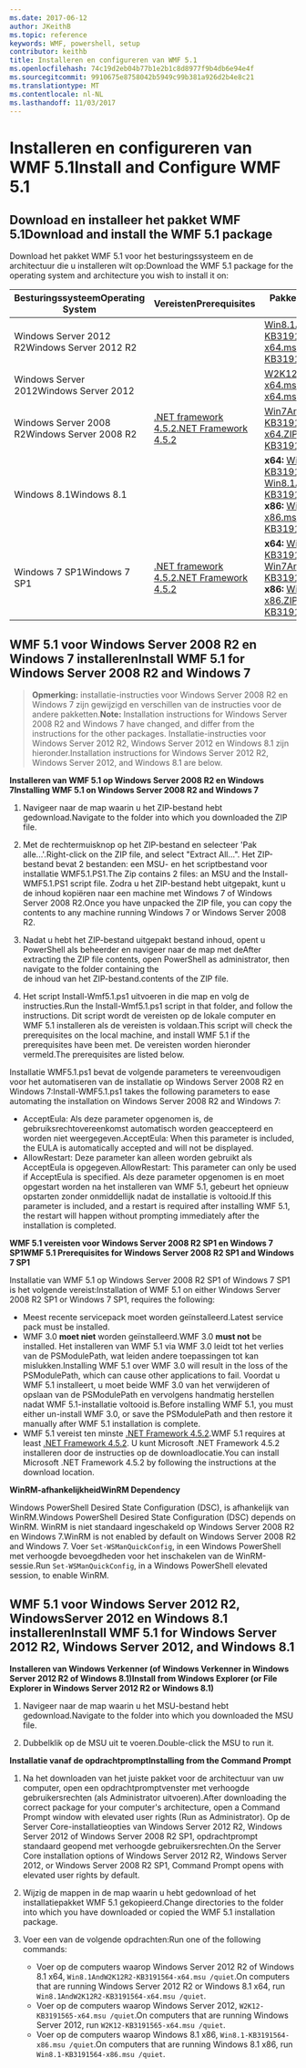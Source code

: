 ```yaml
---
ms.date: 2017-06-12
author: JKeithB
ms.topic: reference
keywords: WMF, powershell, setup
contributor: keithb
title: Installeren en configureren van WMF 5.1
ms.openlocfilehash: 74c19d2eb04b77b1e2b1c8d8977f9b4db6e94e4f
ms.sourcegitcommit: 9910675e8758042b5949c99b381a926d2b4e8c21
ms.translationtype: MT
ms.contentlocale: nl-NL
ms.lasthandoff: 11/03/2017
---
```

# <a name="install-and-configure-wmf-51"></a><span data-ttu-id="b3c2f-103">Installeren en configureren van WMF 5.1</span><span class="sxs-lookup"><span data-stu-id="b3c2f-103">Install and Configure WMF 5.1</span></span> #


## <a name="download-and-install-the-wmf-51-package"></a><span data-ttu-id="b3c2f-104">Download en installeer het pakket WMF 5.1</span><span class="sxs-lookup"><span data-stu-id="b3c2f-104">Download and install the WMF 5.1 package</span></span>

<span data-ttu-id="b3c2f-105">Download het pakket WMF 5.1 voor het besturingssysteem en de architectuur die u installeren wilt op:</span><span class="sxs-lookup"><span data-stu-id="b3c2f-105">Download the WMF 5.1 package for the operating system and architecture you wish to install it on:</span></span>

| <span data-ttu-id="b3c2f-106">Besturingssysteem</span><span class="sxs-lookup"><span data-stu-id="b3c2f-106">Operating System</span></span>       | <span data-ttu-id="b3c2f-107">Vereisten</span><span class="sxs-lookup"><span data-stu-id="b3c2f-107">Prerequisites</span></span>       | <span data-ttu-id="b3c2f-108">Pakket koppelingen</span><span class="sxs-lookup"><span data-stu-id="b3c2f-108">Package Links</span></span>             |
|------------------------|---------------------|---------------------------|
| <span data-ttu-id="b3c2f-109">Windows Server 2012 R2</span><span class="sxs-lookup"><span data-stu-id="b3c2f-109">Windows Server 2012 R2</span></span> | | [<span data-ttu-id="b3c2f-110">Win8.1AndW2K12R2-KB3191564-x64.msu</span><span class="sxs-lookup"><span data-stu-id="b3c2f-110">Win8.1AndW2K12R2-KB3191564-x64.msu</span></span>](https://go.microsoft.com/fwlink/?linkid=839516)|
| <span data-ttu-id="b3c2f-111">Windows Server 2012</span><span class="sxs-lookup"><span data-stu-id="b3c2f-111">Windows Server 2012</span></span>    | | [<span data-ttu-id="b3c2f-112">W2K12-KB3191565-x64.msu</span><span class="sxs-lookup"><span data-stu-id="b3c2f-112">W2K12-KB3191565-x64.msu</span></span>](https://go.microsoft.com/fwlink/?linkid=839513)|
| <span data-ttu-id="b3c2f-113">Windows Server 2008 R2</span><span class="sxs-lookup"><span data-stu-id="b3c2f-113">Windows Server 2008 R2</span></span> | [<span data-ttu-id="b3c2f-114">.NET framework 4.5.2</span><span class="sxs-lookup"><span data-stu-id="b3c2f-114">.NET Framework 4.5.2</span></span>](https://www.microsoft.com/en-ca/download/details.aspx?id=42642) | [<span data-ttu-id="b3c2f-115">Win7AndW2K8R2-KB3191566-voor x64.ZIP</span><span class="sxs-lookup"><span data-stu-id="b3c2f-115">Win7AndW2K8R2-KB3191566-x64.ZIP</span></span>](https://go.microsoft.com/fwlink/?linkid=839523) | 
| <span data-ttu-id="b3c2f-116">Windows 8.1</span><span class="sxs-lookup"><span data-stu-id="b3c2f-116">Windows 8.1</span></span>            |  | <span data-ttu-id="b3c2f-117">**x64:** [Win8.1AndW2K12R2-KB3191564-x64.msu](https://go.microsoft.com/fwlink/?linkid=839516)</span><span class="sxs-lookup"><span data-stu-id="b3c2f-117">**x64:** [Win8.1AndW2K12R2-KB3191564-x64.msu](https://go.microsoft.com/fwlink/?linkid=839516)</span></span> </br> <span data-ttu-id="b3c2f-118">**x86:** [Win8.1-KB3191564-x86.msu](https://go.microsoft.com/fwlink/?linkid=839521)</span><span class="sxs-lookup"><span data-stu-id="b3c2f-118">**x86:** [Win8.1-KB3191564-x86.msu](https://go.microsoft.com/fwlink/?linkid=839521)</span></span> |
| <span data-ttu-id="b3c2f-119">Windows 7 SP1</span><span class="sxs-lookup"><span data-stu-id="b3c2f-119">Windows 7 SP1</span></span>          | [<span data-ttu-id="b3c2f-120">.NET framework 4.5.2</span><span class="sxs-lookup"><span data-stu-id="b3c2f-120">.NET Framework 4.5.2</span></span>](https://www.microsoft.com/en-ca/download/details.aspx?id=42642) | <span data-ttu-id="b3c2f-121">**x64:** [Win7AndW2K8R2-KB3191566-voor x64.ZIP](https://go.microsoft.com/fwlink/?linkid=839523)</span><span class="sxs-lookup"><span data-stu-id="b3c2f-121">**x64:** [Win7AndW2K8R2-KB3191566-x64.ZIP](https://go.microsoft.com/fwlink/?linkid=839523)</span></span> </br> <span data-ttu-id="b3c2f-122">**x86:** [Win7-KB3191566-x86.ZIP](https://go.microsoft.com/fwlink/?linkid=839522)</span><span class="sxs-lookup"><span data-stu-id="b3c2f-122">**x86:** [Win7-KB3191566-x86.ZIP](https://go.microsoft.com/fwlink/?linkid=839522)</span></span>



## <a name="install-wmf-51-for-windows-server-2008-r2-and-windows-7"></a><span data-ttu-id="b3c2f-123">WMF 5.1 voor Windows Server 2008 R2 en Windows 7 installeren</span><span class="sxs-lookup"><span data-stu-id="b3c2f-123">Install WMF 5.1 for Windows Server 2008 R2 and Windows 7</span></span>

> <span data-ttu-id="b3c2f-124">**Opmerking:** installatie-instructies voor Windows Server 2008 R2 en Windows 7 zijn gewijzigd en verschillen van de instructies voor de andere pakketten.</span><span class="sxs-lookup"><span data-stu-id="b3c2f-124">**Note:** Installation instructions for Windows Server 2008 R2 and Windows 7 have changed, and differ from the instructions for the other packages.</span></span> <span data-ttu-id="b3c2f-125">Installatie-instructies voor Windows Server 2012 R2, Windows Server 2012 en Windows 8.1 zijn hieronder.</span><span class="sxs-lookup"><span data-stu-id="b3c2f-125">Installation instructions for Windows Server 2012 R2, Windows Server 2012, and Windows 8.1 are below.</span></span>

<span data-ttu-id="b3c2f-126">**Installeren van WMF 5.1 op Windows Server 2008 R2 en Windows 7**</span><span class="sxs-lookup"><span data-stu-id="b3c2f-126">**Installing WMF 5.1 on Windows Server 2008 R2 and Windows 7**</span></span>

1. <span data-ttu-id="b3c2f-127">Navigeer naar de map waarin u het ZIP-bestand hebt gedownload.</span><span class="sxs-lookup"><span data-stu-id="b3c2f-127">Navigate to the folder into which you downloaded the ZIP file.</span></span> 

2. <span data-ttu-id="b3c2f-128">Met de rechtermuisknop op het ZIP-bestand en selecteer 'Pak alle...'.</span><span class="sxs-lookup"><span data-stu-id="b3c2f-128">Right-click on the ZIP file, and select "Extract All...".</span></span> <span data-ttu-id="b3c2f-129">Het ZIP-bestand bevat 2 bestanden: een MSU- en het scriptbestand voor installatie WMF5.1.PS1.</span><span class="sxs-lookup"><span data-stu-id="b3c2f-129">The Zip contains 2 files: an MSU and the Install-WMF5.1.PS1 script file.</span></span> <span data-ttu-id="b3c2f-130">Zodra u het ZIP-bestand hebt uitgepakt, kunt u de inhoud kopiëren naar een machine met Windows 7 of Windows Server 2008 R2.</span><span class="sxs-lookup"><span data-stu-id="b3c2f-130">Once you have unpacked the ZIP file, you can copy the contents to any machine running Windows 7 or Windows Server 2008 R2.</span></span>  

3. <span data-ttu-id="b3c2f-131">Nadat u hebt het ZIP-bestand uitgepakt bestand inhoud, opent u PowerShell als beheerder en navigeer naar de map met de</span><span class="sxs-lookup"><span data-stu-id="b3c2f-131">After extracting the ZIP file contents, open PowerShell as administrator, then navigate to the folder containing the</span></span>  
<span data-ttu-id="b3c2f-132">de inhoud van het ZIP-bestand.</span><span class="sxs-lookup"><span data-stu-id="b3c2f-132">contents of the ZIP file.</span></span> 

4. <span data-ttu-id="b3c2f-133">Het script Install-Wmf5.1.ps1 uitvoeren in die map en volg de instructies.</span><span class="sxs-lookup"><span data-stu-id="b3c2f-133">Run the Install-Wmf5.1.ps1 script in that folder, and follow the instructions.</span></span> <span data-ttu-id="b3c2f-134">Dit script wordt de vereisten op de lokale computer en WMF 5.1 installeren als de vereisten is voldaan.</span><span class="sxs-lookup"><span data-stu-id="b3c2f-134">This script will check the prerequisites on the local machine, and install WMF 5.1 if the prerequisites have been met.</span></span> <span data-ttu-id="b3c2f-135">De vereisten worden hieronder vermeld.</span><span class="sxs-lookup"><span data-stu-id="b3c2f-135">The prerequisites are listed below.</span></span> 

<span data-ttu-id="b3c2f-136">Installatie WMF5.1.ps1 bevat de volgende parameters te vereenvoudigen voor het automatiseren van de installatie op Windows Server 2008 R2 en Windows 7:</span><span class="sxs-lookup"><span data-stu-id="b3c2f-136">Install-WMF5.1.ps1 takes the following parameters to ease automating the installation on Windows Server 2008 R2 and Windows 7:</span></span>

- <span data-ttu-id="b3c2f-137">AcceptEula: Als deze parameter opgenomen is, de gebruiksrechtovereenkomst automatisch worden geaccepteerd en worden niet weergegeven.</span><span class="sxs-lookup"><span data-stu-id="b3c2f-137">AcceptEula: When this parameter is included, the EULA is automatically accepted and will not be displayed.</span></span>
- <span data-ttu-id="b3c2f-138">AllowRestart: Deze parameter kan alleen worden gebruikt als AcceptEula is opgegeven.</span><span class="sxs-lookup"><span data-stu-id="b3c2f-138">AllowRestart: This parameter can only be used if AcceptEula is specified.</span></span> <span data-ttu-id="b3c2f-139">Als deze parameter opgenomen is en moet opgestart worden na het installeren van WMF 5.1, gebeurt het opnieuw opstarten zonder onmiddellijk nadat de installatie is voltooid.</span><span class="sxs-lookup"><span data-stu-id="b3c2f-139">If this parameter is included, and a restart is required after installing WMF 5.1, the restart will happen without prompting immediately after the installation is completed.</span></span> 

<span data-ttu-id="b3c2f-140">**WMF 5.1 vereisten voor Windows Server 2008 R2 SP1 en Windows 7 SP1**</span><span class="sxs-lookup"><span data-stu-id="b3c2f-140">**WMF 5.1 Prerequisites for Windows Server 2008 R2 SP1 and Windows 7 SP1**</span></span>

<span data-ttu-id="b3c2f-141">Installatie van WMF 5.1 op Windows Server 2008 R2 SP1 of Windows 7 SP1 is het volgende vereist:</span><span class="sxs-lookup"><span data-stu-id="b3c2f-141">Installation of WMF 5.1 on either Windows Server 2008 R2 SP1 or Windows 7 SP1, requires the following:</span></span>
- <span data-ttu-id="b3c2f-142">Meest recente servicepack moet worden geïnstalleerd.</span><span class="sxs-lookup"><span data-stu-id="b3c2f-142">Latest service pack must be installed.</span></span>
- <span data-ttu-id="b3c2f-143">WMF 3.0 **moet niet** worden geïnstalleerd.</span><span class="sxs-lookup"><span data-stu-id="b3c2f-143">WMF 3.0 **must not** be installed.</span></span> <span data-ttu-id="b3c2f-144">Het installeren van WMF 5.1 via WMF 3.0 leidt tot het verlies van de PSModulePath, wat leiden andere toepassingen tot kan mislukken.</span><span class="sxs-lookup"><span data-stu-id="b3c2f-144">Installing WMF 5.1 over WMF 3.0 will result in the loss of the PSModulePath, which can cause other applications to fail.</span></span> <span data-ttu-id="b3c2f-145">Voordat u WMF 5.1 installeert, u moet beide WMF 3.0 van het verwijderen of opslaan van de PSModulePath en vervolgens handmatig herstellen nadat WMF 5.1-installatie voltooid is.</span><span class="sxs-lookup"><span data-stu-id="b3c2f-145">Before installing WMF 5.1, you must either un-install WMF 3.0, or save the PSModulePath and then restore it manually after WMF 5.1 installation is complete.</span></span> 
- <span data-ttu-id="b3c2f-146">WMF 5.1 vereist ten minste [.NET Framework 4.5.2](https://www.microsoft.com/en-ca/download/details.aspx?id=42642).</span><span class="sxs-lookup"><span data-stu-id="b3c2f-146">WMF 5.1 requires at least [.NET Framework 4.5.2](https://www.microsoft.com/en-ca/download/details.aspx?id=42642).</span></span>
<span data-ttu-id="b3c2f-147">U kunt Microsoft .NET Framework 4.5.2 installeren door de instructies op de downloadlocatie.</span><span class="sxs-lookup"><span data-stu-id="b3c2f-147">You can install Microsoft .NET Framework 4.5.2 by following the instructions at the download location.</span></span>

<span data-ttu-id="b3c2f-148">**WinRM-afhankelijkheid**</span><span class="sxs-lookup"><span data-stu-id="b3c2f-148">**WinRM Dependency**</span></span> 

<span data-ttu-id="b3c2f-149">Windows PowerShell Desired State Configuration (DSC), is afhankelijk van WinRM.</span><span class="sxs-lookup"><span data-stu-id="b3c2f-149">Windows PowerShell Desired State Configuration (DSC) depends on WinRM.</span></span> <span data-ttu-id="b3c2f-150">WinRM is niet standaard ingeschakeld op Windows Server 2008 R2 en Windows 7.</span><span class="sxs-lookup"><span data-stu-id="b3c2f-150">WinRM is not enabled by default on Windows Server 2008 R2 and Windows 7.</span></span> <span data-ttu-id="b3c2f-151">Voer `Set-WSManQuickConfig`, in een Windows PowerShell met verhoogde bevoegdheden voor het inschakelen van de WinRM-sessie.</span><span class="sxs-lookup"><span data-stu-id="b3c2f-151">Run `Set-WSManQuickConfig`, in a Windows PowerShell elevated session, to enable WinRM.</span></span>


## <a name="install-wmf-51-for-windows-server-2012-r2-windows-server-2012-and-windows-81"></a><span data-ttu-id="b3c2f-152">WMF 5.1 voor Windows Server 2012 R2, WindowsServer 2012 en Windows 8.1 installeren</span><span class="sxs-lookup"><span data-stu-id="b3c2f-152">Install WMF 5.1 for Windows Server 2012 R2, Windows Server 2012, and Windows 8.1</span></span>
<span data-ttu-id="b3c2f-153">**Installeren van Windows Verkenner (of Windows Verkenner in Windows Server 2012 R2 of Windows 8.1)**</span><span class="sxs-lookup"><span data-stu-id="b3c2f-153">**Install from Windows Explorer (or File Explorer in Windows Server 2012 R2 or Windows 8.1)**</span></span>

1. <span data-ttu-id="b3c2f-154">Navigeer naar de map waarin u het MSU-bestand hebt gedownload.</span><span class="sxs-lookup"><span data-stu-id="b3c2f-154">Navigate to the folder into which you downloaded the MSU file.</span></span>

2. <span data-ttu-id="b3c2f-155">Dubbelklik op de MSU uit te voeren.</span><span class="sxs-lookup"><span data-stu-id="b3c2f-155">Double-click the MSU to run it.</span></span>

<span data-ttu-id="b3c2f-156">**Installatie vanaf de opdrachtprompt**</span><span class="sxs-lookup"><span data-stu-id="b3c2f-156">**Installing from the Command Prompt**</span></span>

1. <span data-ttu-id="b3c2f-157">Na het downloaden van het juiste pakket voor de architectuur van uw computer, open een opdrachtpromptvenster met verhoogde gebruikersrechten (als Administrator uitvoeren).</span><span class="sxs-lookup"><span data-stu-id="b3c2f-157">After downloading the correct package for your computer's architecture, open a Command Prompt window with elevated user rights (Run as Administrator).</span></span> <span data-ttu-id="b3c2f-158">Op de Server Core-installatieopties van Windows Server 2012 R2, Windows Server 2012 of Windows Server 2008 R2 SP1, opdrachtprompt standaard geopend met verhoogde gebruikersrechten.</span><span class="sxs-lookup"><span data-stu-id="b3c2f-158">On the Server Core installation options of Windows Server 2012 R2, Windows Server 2012, or Windows Server 2008 R2 SP1, Command Prompt opens with elevated user rights by default.</span></span>

2. <span data-ttu-id="b3c2f-159">Wijzig de mappen in de map waarin u hebt gedownload of het installatiepakket WMF 5.1 gekopieerd.</span><span class="sxs-lookup"><span data-stu-id="b3c2f-159">Change directories to the folder into which you have downloaded or copied the WMF 5.1 installation package.</span></span>

3. <span data-ttu-id="b3c2f-160">Voer een van de volgende opdrachten:</span><span class="sxs-lookup"><span data-stu-id="b3c2f-160">Run one of the following commands:</span></span>
    - <span data-ttu-id="b3c2f-161">Voer op de computers waarop Windows Server 2012 R2 of Windows 8.1 x64, `Win8.1AndW2K12R2-KB3191564-x64.msu /quiet`.</span><span class="sxs-lookup"><span data-stu-id="b3c2f-161">On computers that are running Windows Server 2012 R2 or Windows 8.1 x64, run `Win8.1AndW2K12R2-KB3191564-x64.msu /quiet`.</span></span>
    - <span data-ttu-id="b3c2f-162">Voer op de computers waarop Windows Server 2012, `W2K12-KB3191565-x64.msu /quiet`.</span><span class="sxs-lookup"><span data-stu-id="b3c2f-162">On computers that are running Windows Server 2012, run `W2K12-KB3191565-x64.msu /quiet`.</span></span>
    - <span data-ttu-id="b3c2f-163">Voer op de computers waarop Windows 8.1 x86, `Win8.1-KB3191564-x86.msu /quiet`.</span><span class="sxs-lookup"><span data-stu-id="b3c2f-163">On computers that are running Windows 8.1 x86, run `Win8.1-KB3191564-x86.msu /quiet`.</span></span>
    
